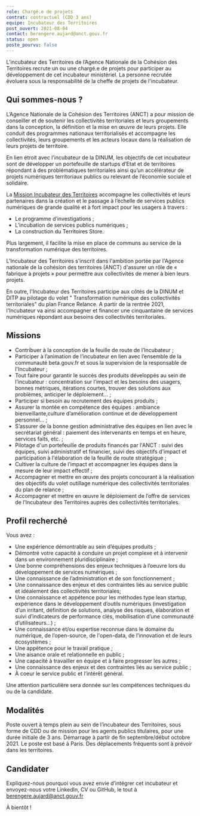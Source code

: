 ```yaml
---
role: Chargé.e de projets
contrat: contractuel (CDD 3 ans)
equipe: Incubateur des Territoires
post_ouvert: 2021-08-04
contact: berengere.aujard@anct.gouv.fr
status: open
poste_pourvu: false
---
```

L’incubateur des Territoires de l’Agence Nationale de la Cohésion des Territoires recrute un ou une chargé.e de projets pour participer au développement de cet incubateur ministériel. La personne recrutée évoluera sous la responsabilité de la cheffe de projets de l'incubateur.

## Qui sommes-nous ?
L’Agence Nationale de la Cohésion des Territoires (ANCT) a pour mission de conseiller et de soutenir les collectivités territoriales et leurs groupements dans la conception, la définition et la mise en œuvre de leurs projets. Elle conduit des programmes nationaux territorialisés et accompagne les collectivités, leurs groupements et les acteurs locaux dans la réalisation de leurs projets de territoire.

En lien étroit avec l’incubateur de la DINUM, les objectifs de cet incubateur sont de développer un portefeuille de startups d’Etat et de territoires répondant à des problématiques territoriales ainsi qu’un accélérateur de projets numériques territoriaux publics ou relevant de l’économie sociale et solidaire.

La [Mission Incubateur des Territoires](https://incubateur.anct.gouv.fr) accompagne les collectivités et leurs partenaires dans la création et le passage à l’échelle de services publics numériques de grande qualité et à fort impact pour les usagers à travers : 
- Le programme d’investigations ;
- L’incubation de services publics numériques ; 
- La construction du Territoires Store.

Plus largement, il facilite la mise en place de communs au service de la transformation numérique des territoires.

L'Incubateur des Territoires s'inscrit dans l'ambition portée par l'Agence nationale de la cohésion des territoires (ANCT) d'assurer un rôle de « fabrique à projets » pour permettre aux collectivités de mener à bien leurs projets.

En outre, l'Incubateur des Territoires participe aux côtés de la DINUM et DITP au pilotage du volet " Transformation numérique des collectivités territoriales" du plan France Relance. A partir de la rentrée 2021, l'Incubateur va ainsi accompagner et financer une cinquantaine de services numériques répondant aux besoins des collectivités territoriales.

## Missions

- Contribuer à la conception de la feuille de route de l’Incubateur ;
- Participer à l’animation de l’incubateur en lien avec l’ensemble de la communauté beta.gouv.fr et sous la supervision de la responsable de l'Incubateur ;
- Tout faire pour garantir le succès des produits développés au sein de l’incubateur : concentration sur l’impact et les besoins des usagers, bonnes métriques, itérations courtes, trouver des solutions aux problèmes, anticiper le déploiement… ;
- Participer si besoin au recrutement des équipes produits ;
- Assurer la montée en compétence des équipes : ambiance bienveillante,culture d’amélioration continue et de développement personnel… ;
- S’assurer de la bonne gestion administrative des équipes en lien avec le secrétariat général : paiement des intervenants en temps et en heure, services faits, etc. ;
- Pilotage d'un portefeuille de produits financés par l'ANCT : suivi des équipes, suivi administratif et financier, suivi des objectifs d'impact et participation à l'élaboration de la feuille de route stratégique ;
- Cultiver la culture de l’impact et accompagner les équipes dans la mesure de leur impact effectif ;
- Accompagner et mettre en œuvre des projets concourant à la réalisation des objectifs du volet outillage numérique des collectivités territoriales du plan de relance ;
- Accompagner et mettre en œuvre le déploiement de l’offre de services de l’Incubateur des Territoires auprès des collectivités territoriales.

## Profil recherché
Vous avez :
- Une expérience démontrable au sein d’équipes produits ;
- Démontré votre capacité à conduire un projet complexe et à intervenir dans un environnement pluridisciplinaire ;
- Une bonne compréhensions des enjeux techniques à l’oeuvre lors du développement de services numériques ;
- Une connaissance de l’administration et de son fonctionnement ;
- Une connaissance des enjeux et des contraintes liés au service public et idéalement des collectivités territoriales;
- Une connaissance et appétence pour les méthodes type lean startup, expérience dans le développement d’outils numériques (investigation d’un irritant, définition de solutions, analyse des risques, élaboration et suivi d’indicateurs de performance clés, mobilisation d’une communauté d’utilisateurs…) ;
- Une connaissance et/ou expertise reconnue dans le domaine du numérique, de l’open-source, de l'open-data, de l’innovation et de leurs écosystèmes ;
- Une appétence pour le travail pratique ;
- Une aisance orale et relationnelle en public ;
- Une capacité à travailler en équipe et à faire progresser les autres ;
- Une connaissance des enjeux et des contraintes liés au service public ;
- À coeur le service public et l’intérêt général.

Une attention particulière sera donnée sur les compétences techniques du ou de la candidate.

## Modalités
Poste ouvert à temps plein au sein de l’incubateur des Territoires, sous forme de CDD ou de mission pour les agents publics titulaires, pour une durée initiale de 3 ans. Démarrage à partir de fin septembre/début octobre 2021. Le poste est basé  à Paris. Des déplacements fréquents sont à prévoir dans les territoires.

## Candidater
Expliquez-nous pourquoi vous avez envie d’intégrer cet incubateur et envoyez-nous votre LinkedIn, CV ou GitHub, le tout à berengere.aujard@anct.gouv.fr

À bientôt !
